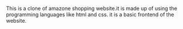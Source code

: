 This is a clone of amazone shopping website.it is made up of using the programming languages like html and css.
it is a basic frontend of the website.

